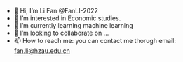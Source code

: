 - 👋 Hi, I’m Li Fan @FanLI-2022
- 👀 I’m interested in Economic studies.
- 🌱 I’m currently learning machine learning
- 💞️ I’m looking to collaborate on ...
- 📫 How to reach me: you can contact me thorugh email: fan.li@hzau.edu.cn

<!---
FanLI-2022/FanLI-2022 is a ✨ special ✨ repository because its `README.md` (this file) appears on your GitHub profile.
You can click the Preview link to take a look at your changes.
--->
